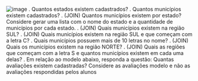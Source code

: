 ![image](https://github.com/user-attachments/assets/8dc7c805-e748-47f9-b171-05b6479f014d)
. Quantos estados existem cadastrados?
. Quantos municípios existem cadastrados?
. (JOIN) Quantos municípios existem por estado? Considere gerar uma lista com o nome do estado e a 
quantidade de municípios por cada estado.
. (JOIN) Quais municípios existem na região SUL?
. (JOIN) Quais municípios existem na região SUL e que começam com a letra C?
. Quais municípios possuem mais de 10 letras no nome?
. (JOIN) Quais os municípios existem na região NORTE?
. (JOIN) Quais as regiões que começam com a letra S e quantos municípios existem em cada uma delas?
. Em relação ao modelo abaixo, responda a questão: Quantas avaliações existem cadastradas? Considere as 
avaliações modelo e não as avaliações respondidas pelos alunos
